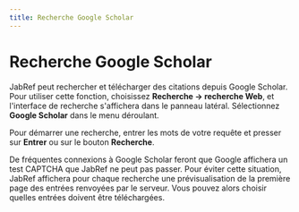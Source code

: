 ```yaml
---
title: Recherche Google Scholar
---
```


# Recherche Google Scholar

JabRef peut rechercher et télécharger des citations depuis Google Scholar. Pour utiliser cette fonction, choisissez **Recherche -&gt; recherche Web**, et l'interface de recherche s'affichera dans le panneau latéral. Sélectionnez **Google Scholar** dans le menu déroulant.

Pour démarrer une recherche, entrer les mots de votre requête et presser sur **Entrer** ou sur le bouton **Recherche**.

De fréquentes connexions à Google Scholar feront que Google affichera un test CAPTCHA que JabRef ne peut pas passer. Pour éviter cette situation, JabRef affichera pour chaque recherche une prévisualisation de la première page des entrées renvoyées par le serveur. Vous pouvez alors choisir quelles entrées doivent être téléchargées.
